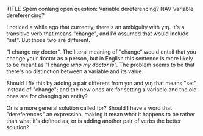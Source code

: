 TITLE Spem conlang open question: Variable dereferencing?
NAV Variable dereferencing?

I noticed a while ago that currently, there's an ambiguity with <spem>yɪŋ</spem>. It's a transitive verb that means "change", and I'd assumed that would include "set". But those two are different.

"I change my doctor". The literal meaning of "change" would entail that you change your doctor as a person, but in English this sentence is more likely to be meant as "I change *who my doctor is*". The problem seems to be that there's no distinction between a variable and its value.

Should I fix this by adding a pair different from <spem>yɪn</spem> and <spem>yɪŋ</spem> that means "set" instead of "change"; and the new ones are for setting a variable and the old ones are for changing an entity?

Or is a more general solution called for? Should I have a word that "dereferences" an expression, making it mean what it happens to be rather than what it's defined as, or is adding another pair of verbs the better solution?
